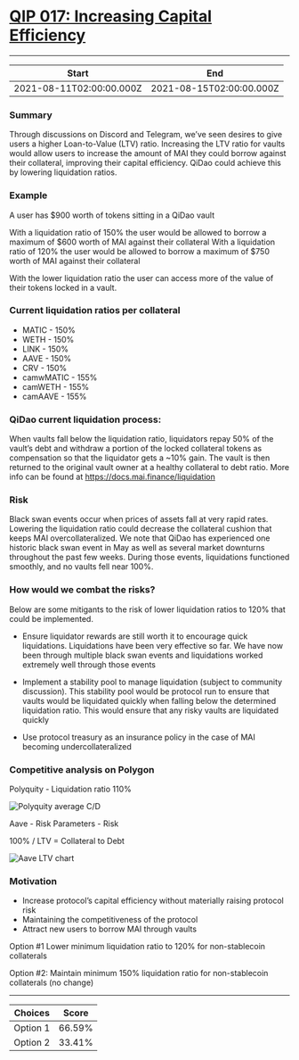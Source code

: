 
# [QIP 017: Increasing Capital Efficiency](https://snapshot.org/#/qidao.eth/proposal/QmcXKgpEFcptZgr8D8MqYUKbpKf5MrJdSqcYaXCQFWPvPC)

---
| Start | End |
| --- | --- |
| 2021-08-11T02:00:00.000Z | 2021-08-15T02:00:00.000Z |


### Summary

Through discussions on Discord and Telegram, we’ve seen desires to give users a higher Loan-to-Value (LTV) ratio. Increasing the LTV ratio for vaults would allow users to increase the amount of MAI they could borrow against their collateral, improving their capital efficiency. QiDao could achieve this by lowering liquidation ratios.

### Example
A user has $900 worth of tokens sitting in a QiDao vault

With a liquidation ratio of 150% the user would be allowed to borrow a maximum of $600 worth of MAI against their collateral
With a liquidation ratio of 120% the user would be allowed to borrow a maximum of $750 worth of MAI against their collateral

With the lower liquidation ratio the user can access more of the value of their tokens locked in a vault. 

### Current liquidation ratios per collateral
* MATIC - 150%
* WETH - 150%
* LINK - 150%
* AAVE - 150%
* CRV - 150%
* camwMATIC - 155%
* camWETH - 155%
* camAAVE - 155%

### QiDao current liquidation process:
When vaults fall below the liquidation ratio, liquidators repay 50% of the vault’s debt and withdraw a portion of the locked collateral tokens as compensation so that the liquidator gets a ~10% gain. The vault is then returned to the original vault owner at a healthy collateral to debt ratio. More info can be found at https://docs.mai.finance/liquidation

### Risk
Black swan events occur when prices of assets fall at very rapid rates. Lowering the liquidation ratio could decrease the collateral cushion that keeps MAI overcollateralized. We note that QiDao has experienced one historic black swan event in May as well as several market downturns throughout the past few weeks. During those events, liquidations functioned smoothly, and no vaults fell near 100%.

### How would we combat the risks?
Below are some mitigants to the risk of lower liquidation ratios to 120% that could be implemented.

* Ensure liquidator rewards are still worth it to encourage quick liquidations. Liquidations have been very effective so far. We have now been through multiple black swan events and liquidations worked extremely well through those events

* Implement a stability pool to manage liquidation (subject to community discussion). This stability pool would be protocol run to ensure that vaults would be liquidated quickly when falling below the determined liquidation ratio. This would ensure that any risky vaults are liquidated quickly 

* Use protocol treasury as an insurance policy in the case of MAI becoming undercollateralized 

### Competitive analysis on Polygon

Polyquity - Liquidation ratio 110%

![Polyquity average C/D](https://ibb.co/kmqwt8Z)
 
Aave - Risk Parameters - Risk 

100% / LTV = Collateral to Debt

![Aave LTV chart](https://ibb.co/8jq8gy4)

### Motivation
* Increase protocol’s capital efficiency without materially raising protocol risk
* Maintaining the competitiveness of the protocol
* Attract new users to borrow MAI through vaults

Option #1 
Lower minimum liquidation ratio to 120% for non-stablecoin collaterals

Option #2:
Maintain minimum 150% liquidation ratio for non-stablecoin collaterals (no change)


---
| Choices | Score |
| --- | --- |
| Option 1 | 66.59% |
| Option 2 | 33.41% |

